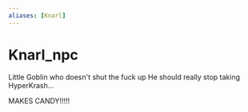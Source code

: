 ```yaml
---
aliases: [Knarl] 
---
```

# Knarl_npc
Little Goblin who doesn't shut the fuck up
He should really stop taking HyperKrash...

MAKES CANDY!!!!!
